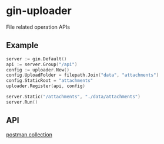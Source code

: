 # gin-uploader

File related operation APIs

## Example

```go
server := gin.Default()
api := server.Group("/api")
config := uploader.New()
config.UploadFolder = filepath.Join("data", "attachments")
config.StaticRoot = "attachments"
uploader.Register(api, config)

server.Static("/attachments", "./data/attachments")
server.Run()
```

## API

[postman collection](docs/postman_collection.json)